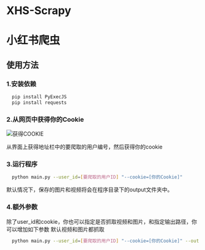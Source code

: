 # XHS-Scrapy
# 小红书爬虫

## 使用方法

### 1.安装依赖
```bash
  pip install PyExecJS
  pip install requests
```

### 2.从网页中获得你的Cookie


![获得COOKIE](https://user-images.githubusercontent.com/54226076/230703848-480b214e-6f59-4caa-80c2-9c0e3af0d4e9.png)

从界面上获得地址栏中的要爬取的用户编号，然后获得你的cookie

### 3.运行程序

```bash
  python main.py --user_id=[要爬取的用户ID] "--cookie=[你的Cookie]"
```

默认情况下，保存的图片和视频将会在程序目录下的output文件夹中。

### 4.额外参数

除了user_id和cookie，你也可以指定是否抓取视频和图片，和指定输出路径，你可以增加如下参数
默认视频和图片都抓取

```bash
  python main.py --user_id=[要爬取的用户ID] "--cookie=[你的Cookie]" --output=D:\output --fetch_image=False
```
